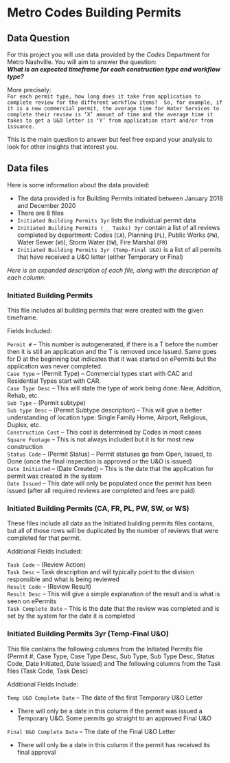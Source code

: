 # Metro Codes Building Permits

## Data Question

For this project you will use data provided by the _Codes_ Department for Metro Nashville. You will aim to answer the question:  
__*What is an expected timeframe for each construction type and workflow type?*__


More precisely:  
`For each permit type, how long does it take from application to complete review for the different workflow items?  So, for example, if it is a new commercial permit, the average time for Water Services to complete their review is ‘X’ amount of time and the average time it takes to get a U&O letter is ‘Y’ from application start and/or from issuance.`

This is the main question to answer but feel free expand your analysis to look for other insights that interest you.


## Data files

Here is some information about the data provided:  
- The data provided is for Building Permits initiated between January 2018 and December 2020
- There are 8 files
- `Initiated Building Permits 3yr` lists the individual permit data
- `Initiated Building Permits (__ Tasks) 3yr` contain a list of all reviews completed by department: Codes (`CA`), Planning (`PL`), Public Works (`PW`), Water Sewer (`WS`), Storm Water (`SW`), Fire Marshal (`FR`)
- `Initiated Building Permits 3yr (Temp-Final U&O)` is a list of all permits that have received a U&O letter (either Temporary or Final) 


*Here is an expanded description of each file, along with the description of each column:*
### Initiated Building Permits

This file includes all building permits that were created with the given timeframe.

Fields Included:

`Permit #` – This number is autogenerated, if there is a T before the number then it is still an application and the T is removed once Issued.  Same goes for D at the beginning but indicates that it was started on ePermits but the application was never completed.  
`Case Type` – (Permit Type) – Commercial types start with CAC and Residential Types start with CAR.  
`Case Type Desc` – This will state the type of work being done: New, Addition, Rehab, etc.  
`Sub Type` – (Permit subtype)  
`Sub type Desc` – (Permit Subtype description) – This will give a better understanding of location type: Single Family Home, Airport, Religious, Duplex, etc.  
`Construction Cost` – This cost is determined by Codes in most cases  
`Square Footage` – This is not always included but it is for most new construction  
`Status Code` – (Permit Status) – Permit statuses go from Open, Issued, to Done (once the final inspection is approved or the U&O is issued)  
`Date Initiated` – (Date Created) – This is the date that the application for permit was created in the system  
`Date Issued` – This date will only be populated once the permit has been issued (after all required reviews are completed and fees are paid)  
 

### Initiated Building Permits (CA, FR, PL, PW, SW, or WS)

These files include all data as the Initiated building permits files contains, but all of those rows will be duplicated by the number of reviews that were completed for that permit. 

Additional Fields Included:

`Task Code` – (Review Action)  
`Task Desc` – Task description and will typically point to the division responsible and what is being reviewed  
`Result Code` – (Review Result)  
`Result Desc` – This will give a simple explanation of the result and is what is seen on ePermits  
`Task Complete Date` – This is the date that the review was completed and is set by the system for the date it is completed
 

### Initiated Building Permits 3yr (Temp-Final U&O)

This file contains the following columns from the Initiated Permits file (Permit #, Case Type, Case Type Desc, Sub Type, Sub Type Desc, Status Code, Date Initiated, Date Issued) and The following columns from the Task files (Task Code, Task Desc)

Additional Fields Include:

`Temp U&O Complete Date` – The date of the first Temporary U&O Letter
- There will only be a date in this column if the permit was issued a Temporary U&O.  Some permits go straight to an approved Final U&O

`Final U&O Complete Date` – The date of the Final U&O Letter
- There will only be a date in this column if the permit has received its final approval


